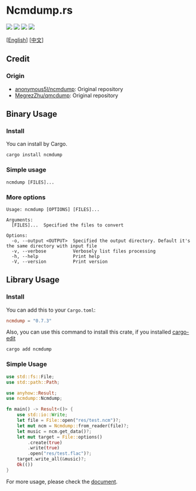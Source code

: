 # Ncmdump.rs

![](https://github.com/iqiziqi/ncmdump.rs/workflows/test/badge.svg)
![](https://github.com/iqiziqi/ncmdump.rs/workflows/deploy/badge.svg)
[![](https://img.shields.io/crates/v/ncmdump)](https://crates.io/crates/ncmdump)
[![](https://img.shields.io/crates/d/ncmdump)](https://crates.io/crates/ncmdump)

[[English](./README.md)] [[中文](./README.cn.md)]

## Credit

### Origin

* [anonymous5l/ncmdump](https://github.com/anonymous5l/ncmdump): Original repository
* [MegrezZhu/qmcdump](https://github.com/MegrezZhu/qmcdump): Original repository

## Binary Usage

### Install

You can install by Cargo.

```shell
cargo install ncmdump
```

### Simple usage

```shell
ncmdump [FILES]...
```

### More options

```text
Usage: ncmdump [OPTIONS] [FILES]...

Arguments:
  [FILES]...  Specified the files to convert

Options:
  -o, --output <OUTPUT>  Specified the output directory. Default it's the same directory with input file
  -v, --verbose          Verbosely list files processing
  -h, --help             Print help
  -V, --version          Print version
```

## Library Usage

### Install

You can add this to your `Cargo.toml`:

```toml
ncmdump = "0.7.3"
```

Also, you can use this command to install this crate,
if you installed [cargo-edit](https://github.com/killercup/cargo-edit)

```shell
cargo add ncmdump
```

### Simple Usage

```rust
use std::fs::File;
use std::path::Path;

use anyhow::Result;
use ncmdump::Ncmdump;

fn main() -> Result<()> {
    use std::io::Write;
    let file = File::open("res/test.ncm")?;
    let mut ncm = Ncmdump::from_reader(file)?;
    let music = ncm.get_data()?;
    let mut target = File::options()
        .create(true)
        .write(true)
        .open("res/test.flac")?;
    target.write_all(&music)?;
    Ok(())
}
```

For more usage, please check the [document](https://docs.rs/ncmdump).
